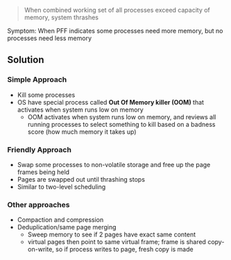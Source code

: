 > When combined working set of all processes exceed capacity of memory, system thrashes

Symptom: When PFF indicates some processes need more memory, but no processes need less memory

## Solution
### Simple Approach
- Kill some processes
- OS have special process called **Out Of Memory killer (OOM)** that activates when system runs low on memory
	- OOM activates when system runs low on memory, and reviews all running processes to select something to kill based on a badness score (how much memory it takes up)

### Friendly Approach
- Swap some processes to non-volatile storage and free up the page frames being held
- Pages are swapped out until thrashing stops
- Similar to two-level scheduling

### Other approaches
- Compaction and compression
- Deduplication/same page merging
	- Sweep memory to see if 2 pages have exact same content
	- virtual pages then point to same virtual frame; frame is shared copy-on-write, so if process writes to page, fresh copy is made